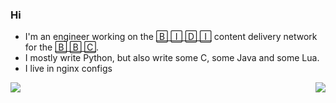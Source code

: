 ### Hi

* I'm an engineer working on the [🄱 🄸 🄳 🄸](https://www.bbc.co.uk/blogs/internet/tags/media-distribution) content delivery network for the [🄱 🄱 🄲](https://bbc.co.uk/).
* I mostly write Python, but also write some C, some Java and some Lua.
* I live in nginx configs

<img align="center" src="https://github.com/kura/kura/raw/master/epic-sax-guy.gif" />

<img align="right" src="https://profile-counter.glitch.me/kura/count.svg" />
